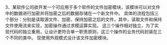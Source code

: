 3、某软件公司欲开发一个可应用于多个软件的文件加密模块，该模块可以对文件中的数据进行加密并将加密之后的数据存储在一个新文件中。
具体的流程包括三个部分：分别是读取源文件、加密、保持加密之后的文件。其中，读取文件和保持文件使用流来实现，加密操作通过求模运算实现。
这三个操作相对独立，为了实现代码的独立重用，让设计更符合单一职责原则，这三个操作的业务代码封装在三个不同的类中。
现使用外观模式设计该文件加密模块。
